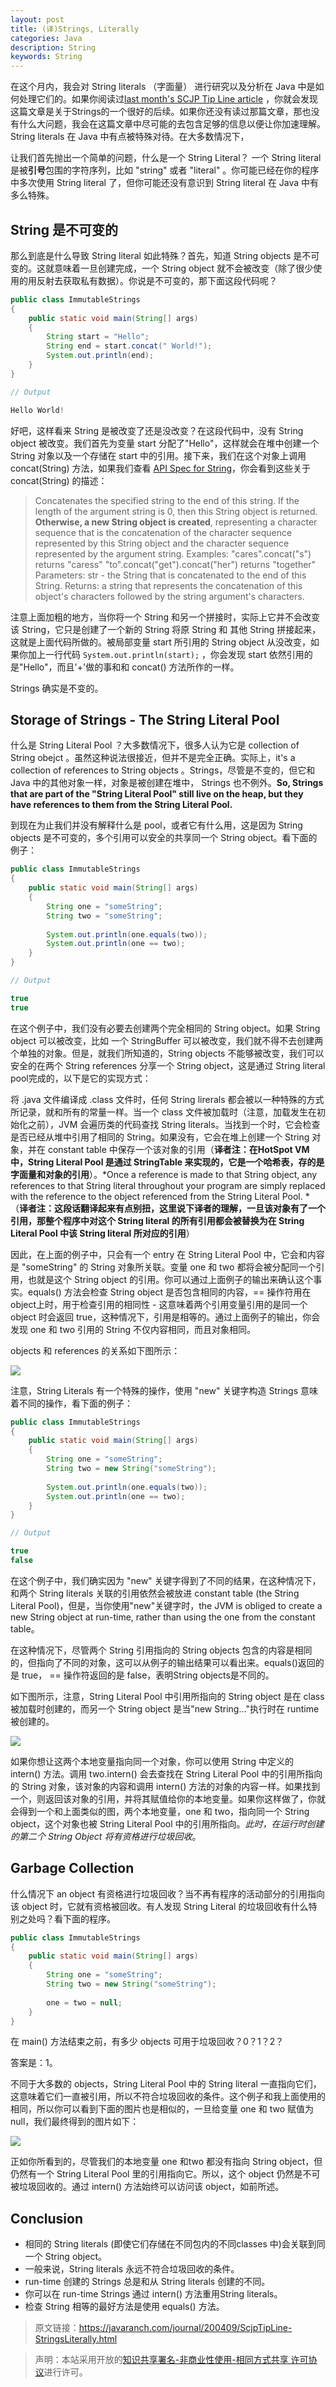 ```yaml
---
layout: post
title: (译)Strings, Literally
categories: Java
description: String
keywords: String
---
```


在这个月内，我会对 String literals （字面量） 进行研究以及分析在 Java 中是如何处理它们的。如果你阅读过[last month's SCJP Tip Line article](https://javaranch.com/journal/200408/Journal200408.jsp#a1) ，你就会发现这篇文章是关于Strings的一个很好的后续。如果你还没有读过那篇文章，那也没有什么大问题，我会在这篇文章中尽可能的去包含足够的信息以便让你加速理解。String literals 在 Java 中有点被特殊对待。在大多数情况下，

让我们首先抛出一个简单的问题，什么是一个 String Literal？ 一个 String literal 是被**引号**包围的字符序列，比如 "string" 或者 "literal" 。你可能已经在你的程序中多次使用 String literal 了，但你可能还没有意识到 String literal 在 Java 中有多么特殊。

## String 是不可变的

那么到底是什么导致 String literal 如此特殊？首先，知道 String objects 是不可变的。这就意味着一旦创建完成，一个 String object 就不会被改变（除了很少使用的用反射去获取私有数据）。你说是不可变的，那下面这段代码呢？

```java
public class ImmutableStrings
{
    public static void main(String[] args)
    {
        String start = "Hello";
        String end = start.concat(" World!");
        System.out.println(end);
    }
}

// Output

Hello World!
```

好吧，这样看来 String 是被改变了还是没改变？在这段代码中，没有 String object 被改变。我们首先为变量 start 分配了"Hello"，这样就会在堆中创建一个 String 对象以及一个存储在 start 中的引用。接下来，我们在这个对象上调用 concat(String) 方法，如果我们查看 [API Spec for String](https://docs.oracle.com/javase/8/docs/api/java/lang/String.html)，你会看到这些关于 concat(String) 的描述：

> Concatenates the specified string to the end of this string. 
If the length of the argument string is 0, then this String object is returned. **Otherwise, a new String object is created**, representing a character sequence that is the concatenation of the character sequence represented by this String object and the character sequence represented by the argument string. 
Examples: 
    "cares".concat("s") returns "caress"
    "to".concat("get").concat("her") returns "together" 
Parameters:
    str - the String that is concatenated to the end of this String. 
Returns:
    a string that represents the concatenation of this object's characters followed by the string argument's characters.

注意上面加粗的地方，当你将一个 String 和另一个拼接时，实际上它并不会改变该 String，它只是创建了一个新的 String 将原 String 和 其他 String 拼接起来，这就是上面代码所做的。被局部变量 start 所引用的 String object 从没改变，如果你加上一行代码 `System.out.println(start);` ，你会发现 start 依然引用的是"Hello"，而且'+'做的事和和 concat() 方法所作的一样。

Strings 确实是不变的。

## Storage of Strings - The String Literal Pool

什么是 String Literal Pool ？大多数情况下，很多人认为它是 collection of String obejct 。虽然这种说法很接近，但并不是完全正确。实际上，it's a collection of references to String objects 。Strings，尽管是不变的，但它和 Java 中的其他对象一样，对象是被创建在堆中， Strings 也不例外。**So, Strings that are part of the "String Literal Pool" still live on the heap, but they have references to them from the String Literal Pool.**

到现在为止我们并没有解释什么是 pool，或者它有什么用，这是因为 String objects 是不可变的，多个引用可以安全的共享同一个 String object。看下面的例子：

```java
public class ImmutableStrings
{
    public static void main(String[] args)
    {
        String one = "someString";
        String two = "someString";
        
        System.out.println(one.equals(two));
        System.out.println(one == two);
    }
}

// Output

true
true
``` 

在这个例子中，我们没有必要去创建两个完全相同的 String object。如果 String object 可以被改变，比如 一个 StringBuffer 可以被改变，我们就不得不去创建两个单独的对象。但是，就我们所知道的，String objects 不能够被改变，我们可以安全的在两个 String references 分享一个 String object，这是通过 String literal pool完成的，以下是它的实现方式：

将 .java 文件编译成 .class 文件时，任何 String lirerals 都会被以一种特殊的方式所记录，就和所有的常量一样。当一个 class 文件被加载时（注意，加载发生在初始化之前），JVM 会遍历类的代码查找 String literals。当找到一个时，它会检查是否已经从堆中引用了相同的 String。如果没有，它会在堆上创建一个 String 对象，并在 constant table 中保存一个该对象的引用（**译者注：在HotSpot VM 中，String Literal Pool 是通过  StringTable 来实现的，它是一个哈希表，存的是字面量和对象的引用**）。*Once a reference is made to that String object, any references to that String literal throughout your program are simply replaced with the reference to the object referenced from the String Literal Pool. *（**译者注：这段话翻译起来有点别扭，这里说下译者的理解，一旦该对象有了一个引用，那整个程序中对这个 String literal 的所有引用都会被替换为在 String Literal Pool 中该 String literal 所对应的引用**）

因此，在上面的例子中，只会有一个 entry 在 String Literal Pool 中，它会和内容是 "someString" 的 String 对象所关联。变量 one 和 two 都将会被分配同一个引用，也就是这个 String object 的引用。你可以通过上面例子的输出来确认这个事实。equals() 方法会检查 String object 是否包含相同的内容，== 操作符用在object上时，用于检查引用的相同性 - 这意味着两个引用变量引用的是同一个 object 时会返回 true，这种情况下，引用是相等的。通过上面例子的输出，你会发现 one 和 two 引用的 String 不仅内容相同，而且对象相同。

objects 和 references 的关系如下图所示：

![](/images/blog/2018-09-23-String-Literal-Pool/String_Literal_Pool_001.jpg)

注意，String Literals 有一个特殊的操作，使用 "new" 关键字构造 Strings 意味着不同的操作，看下面的例子：

```java
public class ImmutableStrings
{
    public static void main(String[] args)
    {
        String one = "someString";
        String two = new String("someString");
        
        System.out.println(one.equals(two));
        System.out.println(one == two);
    }
}

// Output

true
false
```

在这个例子中，我们确实因为 "new" 关键字得到了不同的结果，在这种情况下，和两个 String literals 关联的引用依然会被放进 constant table (the String Literal Pool)，但是，当你使用"new"关键字时，the JVM is obliged to create a new String object at run-time, rather than using the one from the constant table。

在这种情况下，尽管两个 String 引用指向的 String objects 包含的内容是相同的，但指向了不同的对象，这可以从例子的输出结果可以看出来。equals()返回的是 true， == 操作符返回的是 false，表明String objects是不同的。

如下图所示，注意，String Literal Pool 中引用所指向的 String object 是在 class 被加载时创建的，而另一个 String object 是当"new String..."执行时在 runtime 被创建的。

![](/images/blog/2018-09-23-String-Literal-Pool/String_Literal_Pool_002.jpg)

如果你想让这两个本地变量指向同一个对象，你可以使用 String 中定义的 intern() 方法。调用 two.intern() 会去查找在 String Literal Pool 中的引用所指向的 String 对象，该对象的内容和调用 intern() 方法的对象的内容一样。如果找到一个，则返回该对象的引用，并将其赋值给你的本地变量。如果你这样做了，你就会得到一个和上面类似的图，两个本地变量，one 和 two，指向同一个 String object，这个对象也被 String Literal Pool 中的引用所指向。*此时，在运行时创建的第二个 String Object 将有资格进行垃圾回收*。

## Garbage Collection

什么情况下 an object 有资格进行垃圾回收？当不再有程序的活动部分的引用指向该 object 时，它就有资格被回收。有人发现 String Literal 的垃圾回收有什么特别之处吗？看下面的程序。

```java
public class ImmutableStrings
{
    public static void main(String[] args)
    {
        String one = "someString";
        String two = new String("someString");
        
        one = two = null;
    }
}
```

在 main() 方法结束之前，有多少 objects 可用于垃圾回收？0？1？2？

答案是：1。

不同于大多数的 objects，String Literal Pool 中的 String literal 一直指向它们，这意味着它们一直被引用，所以不符合垃圾回收的条件。这个例子和我上面使用的相同，所以你可以看到下面的图片也是相似的，一旦给变量 one 和 two 赋值为 null，我们最终得到的图片如下：

![](/images/blog/2018-09-23-String-Literal-Pool/String_Literal_Pool_003.jpg)
 
 正如你所看到的，尽管我们的本地变量 one 和two 都没有指向 String object，但仍然有一个 String Literal Pool 里的引用指向它。所以，这个 object 仍然是不可被垃圾回收的。通过 intern() 方法始终可以访问该 object，如前所述。

## Conclusion

- 相同的 String literals (即使它们存储在不同包内的不同classes 中)会关联到同一个 String object。
- 一般来说，String literals 永远不符合垃圾回收的条件。
- run-time 创建的 Strings 总是和从 String literals 创建的不同。
- 你可以在 run-time Strings 通过 intern() 方法重用String literals。
-  检查 String 相等的最好方法是使用 equals() 方法。

> 原文链接：https://javaranch.com/journal/200409/ScjpTipLine-StringsLiterally.html

> 声明：本站采用开放的[知识共享署名-非商业性使用-相同方式共享 许可协议](https://creativecommons.org/licenses/by-nc-sa/3.0/deed.zh)进行许可。
